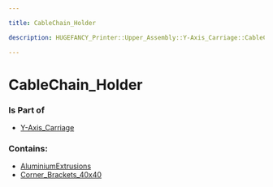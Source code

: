 ```yaml
---

title: CableChain_Holder

description: HUGEFANCY_Printer::Upper_Assembly::Y-Axis_Carriage::CableChain_Holder

---
```

# CableChain_Holder
<script>
    var geoarray = '{"AluminiumExtrusions": {}, "Corner_Brackets_40x40": {}}';
</script>
<script>
    var basepath = '/assets/HUGEFANCY_Printer/Upper_Assembly/Y-Axis_Carriage/CableChain_Holder/';
</script>
<link rel="stylesheet" href="/css/container.css">

<div id="container"></div>

<!-- these are the required scripts for the three.js scene -->
<script src="/lib/three.min.js"></script>
<script src="/lib/OrbitControls.js"></script>
<script src="/lib/RectAreaLightUniformsLib.js"></script>
<!-- this is your app's lib file -->
<script src="/lib/triceratops_app.js"></script>
### Is Part of
- [Y-Axis_Carriage](../Y-Axis_Carriage)  

### Contains:
- [AluminiumExtrusions](./CableChain_Holder/AluminiumExtrusions)  
- [Corner_Brackets_40x40](./CableChain_Holder/Corner_Brackets_40x40)

